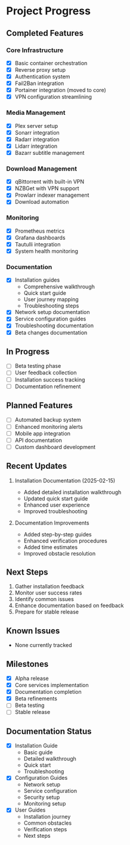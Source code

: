 # Project Progress

## Completed Features

### Core Infrastructure
- [x] Basic container orchestration
- [x] Reverse proxy setup
- [x] Authentication system
- [x] Fail2Ban integration
- [x] Portainer integration (moved to core)
- [x] VPN configuration streamlining

### Media Management
- [x] Plex server setup
- [x] Sonarr integration
- [x] Radarr integration
- [x] Lidarr integration
- [x] Bazarr subtitle management

### Download Management
- [x] qBittorrent with built-in VPN
- [x] NZBGet with VPN support
- [x] Prowlarr indexer management
- [x] Download automation

### Monitoring
- [x] Prometheus metrics
- [x] Grafana dashboards
- [x] Tautulli integration
- [x] System health monitoring

### Documentation
- [x] Installation guides
  * Comprehensive walkthrough
  * Quick start guide
  * User journey mapping
  * Troubleshooting steps
- [x] Network setup documentation
- [x] Service configuration guides
- [x] Troubleshooting documentation
- [x] Beta changes documentation

## In Progress
- [ ] Beta testing phase
- [ ] User feedback collection
- [ ] Installation success tracking
- [ ] Documentation refinement

## Planned Features
- [ ] Automated backup system
- [ ] Enhanced monitoring alerts
- [ ] Mobile app integration
- [ ] API documentation
- [ ] Custom dashboard development

## Recent Updates
1. Installation Documentation (2025-02-15)
   - Added detailed installation walkthrough
   - Updated quick start guide
   - Enhanced user experience
   - Improved troubleshooting

2. Documentation Improvements
   - Added step-by-step guides
   - Enhanced verification procedures
   - Added time estimates
   - Improved obstacle resolution

## Next Steps
1. Gather installation feedback
2. Monitor user success rates
3. Identify common issues
4. Enhance documentation based on feedback
5. Prepare for stable release

## Known Issues
- None currently tracked

## Milestones
- [x] Alpha release
- [x] Core services implementation
- [x] Documentation completion
- [x] Beta refinements
- [ ] Beta testing
- [ ] Stable release

## Documentation Status
- [x] Installation Guide
  * Basic guide
  * Detailed walkthrough
  * Quick start
  * Troubleshooting
- [x] Configuration Guides
  * Network setup
  * Service configuration
  * Security setup
  * Monitoring setup
- [x] User Guides
  * Installation journey
  * Common obstacles
  * Verification steps
  * Next steps
